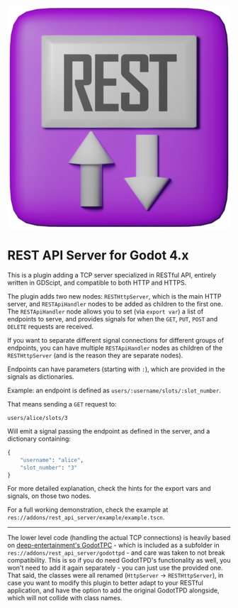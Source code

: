 ![](icon.png)

# REST API Server for Godot 4.x

This is a plugin adding a TCP server specialized in RESTful API, entirely written in GDScipt, and compatible to both HTTP and HTTPS.

The plugin adds two new nodes: `RESTHttpServer`, which is the main HTTP server, and `RESTApiHandler` nodes to be added as children to the first one. The `RESTApiHandler` node allows you to set (via `export var`) a list of endpoints to serve, and provides signals for when the `GET`, `PUT`, `POST` and `DELETE` requests are received.

If you want to separate different signal connections for different groups of endpoints, you can have multiple `RESTApiHandler` nodes as children of the `RESTHttpServer` (and is the reason they are separate nodes).

Endpoints can have parameters (starting with `:`), which are provided in the signals as dictionaries. 


Example: an endpoint is defined as `users/:username/slots/:slot_number`.

That means sending a `GET` request to:

```
users/alice/slots/3
```

Will emit a signal passing the endpoint as defined in the server, and a dictionary containing:

```python
{
    "username": "alice",
    "slot_number": "3"
}
```

For more detailed explanation, check the hints for the export vars and signals, on those two nodes.

For a full working demonstration, check the example at `res://addons/rest_api_server/example/example.tscn`.

----

The lower level code (handling the actual TCP connections) is heavily based on [deep-entertainment's GodotTPC](https://github.com/bit-garden/godottpd) - which is included as a subfolder in `res://addons/rest_api_server/godottpd` - and care was taken to not break compatibility. This is so if you do need GodotTPD's functionality as well, you won't need to add it again separately - you can just use the provided one. That said, the classes were all renamed (`HttpServer` -> `RESTHttpServer`), in case you want to modify this plugin to better adapt to your RESTful application, and have the option to add the original GodotTPD alongside, which will not collide with class names.